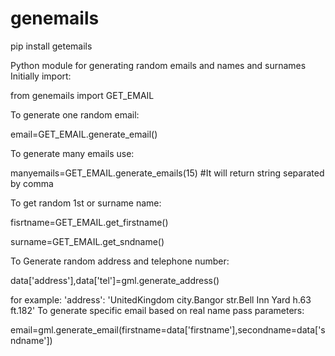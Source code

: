# genemails
pip install getemails

Python module for generating random emails and names and surnames Initially import:

from genemails import GET_EMAIL

To generate one random email:

email=GET_EMAIL.generate_email()

To generate many emails use:

manyemails=GET_EMAIL.generate_emails(15) #It will return string separated by comma

To get random 1st or surname name:

fisrtname=GET_EMAIL.get_firstname()

surname=GET_EMAIL.get_sndname()

To Generate random address and telephone number:

data['address'],data['tel']=gml.generate_address()

for example: 'address': 'UnitedKingdom city.Bangor str.Bell Inn Yard h.63 ft.182' To generate specific email based on real name pass parameters:

email=gml.generate_email(firstname=data['firstname'],secondname=data['sndname'])
